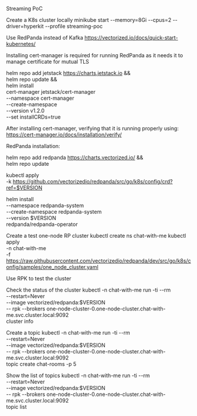 Streaming PoC

Create a K8s cluster locally
minikube start --memory=8Gi --cpus=2 --driver=hyperkit --profile streaming-poc

Use RedPanda instead of Kafka
https://vectorized.io/docs/quick-start-kubernetes/

Installing cert-manager is required for running RedPanda as it needs it to manage certificate for mutual TLS

helm repo add jetstack https://charts.jetstack.io && \
helm repo update && \
helm install \
  cert-manager jetstack/cert-manager \
  --namespace cert-manager \
  --create-namespace \
  --version v1.2.0 \
  --set installCRDs=true

After installing cert-manager, verifying that it is running properly using:
https://cert-manager.io/docs/installation/verify/

RedPanda installation:

helm repo add redpanda https://charts.vectorized.io/ && \
helm repo update

kubectl apply \
-k https://github.com/vectorizedio/redpanda/src/go/k8s/config/crd?ref=$VERSION

helm install \
--namespace redpanda-system \
--create-namespace redpanda-system \
--version $VERSION \
redpanda/redpanda-operator

Create a test one-node RP cluster
kubectl create ns chat-with-me
kubectl apply \
-n chat-with-me \
-f https://raw.githubusercontent.com/vectorizedio/redpanda/dev/src/go/k8s/config/samples/one_node_cluster.yaml

Use RPK to test the cluster

Check the status of the cluster
kubectl -n chat-with-me run -ti --rm \
--restart=Never \
--image vectorized/redpanda:$VERSION \
-- rpk --brokers one-node-cluster-0.one-node-cluster.chat-with-me.svc.cluster.local:9092 \
cluster info

Create a topic
kubectl -n chat-with-me run -ti --rm \
--restart=Never \
--image vectorized/redpanda:$VERSION \
-- rpk --brokers one-node-cluster-0.one-node-cluster.chat-with-me.svc.cluster.local:9092 \
topic create chat-rooms -p 5

Show the list of topics
kubectl -n chat-with-me run -ti --rm \
--restart=Never \
--image vectorized/redpanda:$VERSION \
-- rpk --brokers one-node-cluster-0.one-node-cluster.chat-with-me.svc.cluster.local:9092 \
topic list

